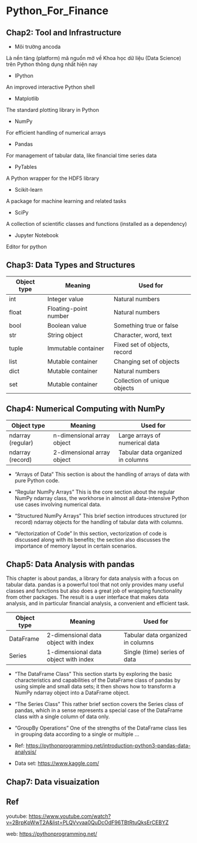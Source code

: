 # Python_For_Finance


## Chap2: Tool and Infrastructure

* Môi trường ancoda

Là nền tảng (platform) mã nguồn mở về Khoa học dữ liệu (Data Science) trên Python thông dụng nhất hiện nay

* IPython

An improved interactive Python shell

* Matplotlib

The standard plotting library in Python

* NumPy

For efficient handling of numerical arrays

* Pandas

For management of tabular data, like financial time series data

* PyTables

A Python wrapper for the HDF5 library

* Scikit-learn

A package for machine learning and related tasks

* SciPy

A collection of scientific classes and functions (installed as a dependency)

* Jupyter Notebook

Editor for python

## Chap3: Data Types and Structures

| Object type | Meaning | Used for |
| --- | ----------- | ----------- | 
| int | Integer value | Natural numbers |
| float | Floating-point number | Natural numbers |
| bool | Boolean value | Something true or false |
| str | String object | Character, word, text |
| tuple | Immutable container | Fixed set of objects, record |
| list | Mutable container | Changing set of objects |
| dict | Mutable container | Natural numbers |
| set | Mutable container | Collection of unique objects |


##  Chap4: Numerical Computing with NumPy

| Object type | Meaning | Used for |
| --- | ----------- | ----------- | 
| ndarray (regular) | n-dimensional array object | Large arrays of numerical data |
| ndarray (record) | 2-dimensional array object | Tabular data organized in columns |

* “Arrays of Data”
This section is about the handling of arrays of data with pure Python code.

* “Regular NumPy Arrays”
This is the core section about the regular NumPy ndarray class, the workhorse in almost all data-intensive Python use cases involving numerical data.

* “Structured NumPy Arrays”
This brief section introduces structured (or record) ndarray objects for the handling of tabular data with columns.

* “Vectorization of Code”
In this section, vectorization of code is discussed along with its benefits; the section also discusses the importance of memory layout in certain scenarios.

## Chap5: Data Analysis with pandas

This chapter is about pandas, a library for data analysis with a focus on tabular data. pandas is a powerful tool that not only provides many useful classes and functions but also does a great job of wrapping functionality from other packages. The result is a user interface that makes data analysis, and in particular financial analysis, a convenient and efficient task.

| Object type | Meaning | Used for |
| --- | ----------- | ----------- | 
| DataFrame | 2-dimensional data object with index | Tabular data organized in columns |
| Series | 1-dimensional data object with index | Single (time) series of data |

* “The DataFrame Class”
This section starts by exploring the basic characteristics and capabilities of the DataFrame class of pandas by using simple and small data sets; it then shows how to transform a NumPy ndarray object into a DataFrame object.

* “The Series Class”
This rather brief section covers the Series class of pandas, which in a sense represents a special case of the DataFrame class with a single column of data only.

* “GroupBy Operations”
One of the strengths of the DataFrame class lies in grouping data according to a single or multiple ...

* Ref: https://pythonprogramming.net/introduction-python3-pandas-data-analysis/
* Data set: https://www.kaggle.com/

## Chap7: Data visuaization

## Ref

youtube: https://www.youtube.com/watch?v=2BrpKpWwT2A&list=PLQVvvaa0QuDcOdF96TBtRtuQksErCEBYZ

web: https://pythonprogramming.net/

